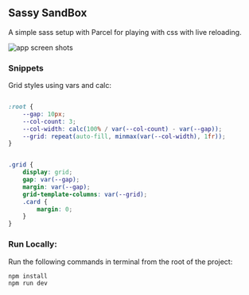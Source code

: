 
## Sassy SandBox  
A simple sass setup with Parcel for playing with css with live reloading.

![app screen shots](https://firebasestorage.googleapis.com/v0/b/images-aae96.appspot.com/o/sassy-sandbox.png?alt=media&token=079224cb-eef5-41d5-8b7f-ae4a37a3bdd9)

### Snippets
Grid styles using vars and calc:
```css

:root {
    --gap: 10px;
    --col-count: 3;
    --col-width: calc(100% / var(--col-count) - var(--gap));
    --grid: repeat(auto-fill, minmax(var(--col-width), 1fr));
}


.grid {
    display: grid;
    gap: var(--gap);
    margin: var(--gap);
    grid-template-columns: var(--grid);
    .card {
        margin: 0;
    }
}
```


### Run Locally:
Run the following commands in terminal from the root of the project:
```
npm install
npm run dev
```
